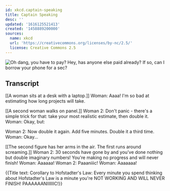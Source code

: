 ```yaml
---
id: xkcd.captain-speaking
title: Captain Speaking
desc: ''
updated: '1616125521413'
created: '1458889200000'
sources:
  name: xkcd
  url: 'https://creativecommons.org/licenses/by-nc/2.5/'
  license: Creative Commons 2.5
---
```

![Oh dang, you have to pay? Hey, has anyone else paid already? If so, can I borrow your phone for a sec?](https://imgs.xkcd.com/comics/captain_speaking.png)

## Transcript
[[A woman sits at a desk with a laptop.]]
Woman: Aaaa! I'm so bad at estimating how long projects will take.

[[A second woman walks on panel.]]
Woman 2: Don't panic - there's a simple trick for that: take your most realistic estimate, then double it. 
Woman: Okay, but: 

Woman 2: Now double it again. Add five minutes. Double it a third time. 
Woman: Okay...

[[The second figure has her arms in the air. The first runs around screaming.]]
Woman 2: 30 seconds have gone by and you've done nothing but double imaginary numbers! You're making no progress and will never finish! 
Woman: Aaaaaa!
Woman 2: Paaaniiic!
Woman: Aaaaaaa!

{{Title text: Corollary to Hofstadter's Law: Every minute you spend thinking about Hofstadter's Law is a minute you're NOT WORKING AND WILL NEVER FINISH! PAAAAAANIIIIIIC!}}
